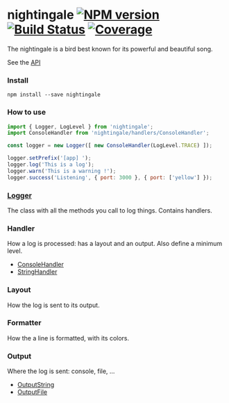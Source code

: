 nightingale [![NPM version][npm-image]][npm-url] [![Build Status][build-status-image]][build-status-url] [![Coverage][coverage-image]][coverage-url]
==================

The nightingale is a bird best known for its powerful and beautiful song.

See the [API](http://christophehurpeau.github.io/nightingale/docs/)

### Install

```
npm install --save nightingale
```

### How to use

```js
import { Logger, LogLevel } from 'nightingale';
import ConsoleHandler from 'nightingale/handlers/ConsoleHandler';

const logger = new Logger([ new ConsoleHandler(LogLevel.TRACE) ]);

logger.setPrefix('[app] ');
logger.log('This is a log');
logger.warn('This is a warning !');
logger.success('Listening', { port: 3000 }, { port: ['yellow'] });
```

### [Logger](http://christophehurpeau.github.io/nightingale/docs/Logger.html)

The class with all the methods you call to log things. Contains handlers.

### Handler

How a log is processed: has a layout and an output.
Also define a minimum level.

- [ConsoleHandler](http://christophehurpeau.github.io/nightingale/docs/ConsoleHandler.html)
- [StringHandler](http://christophehurpeau.github.io/nightingale/docs/StringHandler.html)

### Layout

How the log is sent to its output.

### Formatter

How the a line is formatted, with its colors.

### Output

Where the log is sent: console, file, ...

- [OutputString](http://christophehurpeau.github.io/nightingale/docs/OutputString.html)
- [OutputFile](http://christophehurpeau.github.io/nightingale/docs/OutputFile.html)

[npm-image]: https://img.shields.io/npm/v/nightingale.svg?style=flat-square
[npm-url]: https://npmjs.org/package/nightingale
[build-status-image]: https://img.shields.io/circleci/project/christophehurpeau/nightingale/master.svg?style=flat-square
[build-status-url]: https://circleci.com/gh/christophehurpeau/nightingale
[coverage-image]: http://img.shields.io/badge/coverage-0%-green.svg?style=flat-square
[coverage-url]: http://christophehurpeau.github.io/nightingale/coverage/lcov-report/
